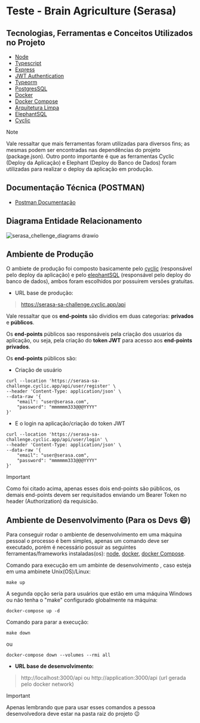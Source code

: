 # Teste - Brain Agriculture (Serasa)


## Tecnologias, Ferramentas e Conceitos Utilizados no Projeto
- [Node](https://nodejs.org/en)
- [Typescript](https://www.typescriptlang.org/)
- [Express](https://expressjs.com)
- [JWT Authentication](https://jwt.io/introduction)
- [Typeorm](https://typeorm.io/)
- [PostgresSQL](https://www.postgresql.org/)
- [Docker](https://www.docker.com/)
- [Docker Compose](https://docs.docker.com/compose/)
- [Arquitetura Limpa](https://www.amazon.com.br/Arquitetura-Limpa-Artes%C3%A3o-Estrutura-Software/dp/8550804606)
- [ElephantSQL](https://www.elephantsql.com/)
- [Cyclic](https://www.cyclic.sh/)
> [!NOTE]
> Vale ressaltar que mais ferramentas foram utilizadas para diversos fins; as mesmas podem ser encontradas nas dependências do projeto (package.json). Outro ponto importante é que as ferramentas Cyclic (Deploy da Aplicação) e Elephant (Deploy do Banco de Dados) foram utilizadas para realizar o deploy da aplicação em produção.

## Documentação Técnica (POSTMAN)
- [Postman Documentação](https://documenter.getpostman.com/view/32200420/2s9YsMBX1q#fa67b3b2-5545-4d17-9310-5c59f2d5891c)

## Diagrama Entidade Relacionamento
![serasa_chellenge_diagrams drawio](https://github.com/lliass/serasa-sa-challenge/assets/50928658/415ce1f5-fba6-40a7-8c4e-82bdc4a647bc)

## Ambiente de Produção
O ambiete de produção foi composto basicamente pelo [cyclic](https://www.cyclic.sh/) (responsável pelo deploy da aplicação) e pelo [elephantSQL](https://www.elephantsql.com/) (responsável pelo deploy do banco de dados), ambos foram escolhidos por possuirem versões gratuitas.

- URL base de produção:
> https://serasa-sa-challenge.cyclic.app/api

Vale ressaltar que os **end-points** são dividios em duas categorias: **privados** e **públicos**.

Os **end-points** públicos sao responsáveis pela criação dos usuarios da aplicação, ou seja, pela criação do **token JWT** para acesso aos **end-points** **privados**.

Os **end-points** públicos são:

- Criação de usuário
```
curl --location 'https://serasa-sa-challenge.cyclic.app/api/user/register' \
--header 'Content-Type: application/json' \
--data-raw '{
    "email": "user@serasa.com",
    "password": "mmmmmm333@@@YYYY"
}'
```
- E o login na aplicação/criação do token JWT
```
curl --location 'https://serasa-sa-challenge.cyclic.app/api/user/login' \
--header 'Content-Type: application/json' \
--data-raw '{
    "email": "user@serasa.com",
    "password": "mmmmmm333@@@YYYY"
}'
```
> [!IMPORTANT]
> Como foi citado acima, apenas esses dois end-points são públicos, os demais end-points devem ser requisitados enviando um Bearer Token no header (Authorization) da requisicão.

## Ambiente de Desenvolvimento (Para os Devs :smile:)
Para conseguir rodar o ambiente de desenvolvimento em uma máquina pessoal o processo é bem simples, apenas um comando deve ser executado, porém é necessário possuir as seguintes ferramentas/frameworks instaladas(os): [node](https://nodejs.org/en), [docker](https://www.docker.com/), [docker Compose](https://docs.docker.com/compose/).

Comando para execução em um ambinte de desenvolvimento , caso esteja em uma ambinete Unix(OS)/Linux:
```
make up
```
A segunda opção seria para usuários que estão em uma máquina Windows ou não tenha o "make" configurado globalmente na máquina:
```
docker-compose up -d
```

Comando para parar a execução:
```
make down
```
ou
```
docker-compose down --volumes --rmi all
```

- **URL base de desenvolvimento:**
> http://localhost:3000/api ou http://application:3000/api (url gerada pelo docker network)

> [!IMPORTANT]
> Apenas lembrando que para usar esses comandos a pessoa desenvolvedora deve estar na pasta raiz do projeto :wink:
